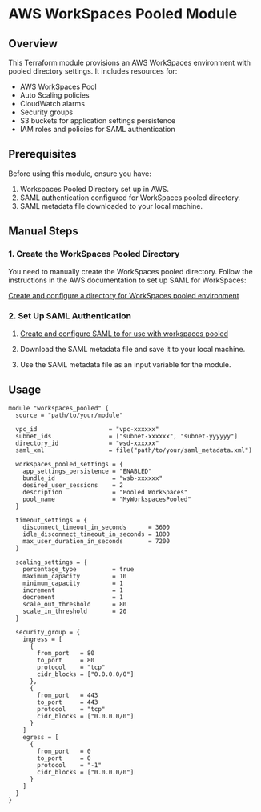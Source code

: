 # AWS WorkSpaces Pooled Module

## Overview

This Terraform module provisions an AWS WorkSpaces environment with pooled directory settings. It includes resources for:
- AWS WorkSpaces Pool
- Auto Scaling policies
- CloudWatch alarms
- Security groups
- S3 buckets for application settings persistence
- IAM roles and policies for SAML authentication

## Prerequisites

Before using this module, ensure you have:
1. Workspaces Pooled Directory set up in AWS.
2. SAML authentication configured for WorkSpaces pooled directory.
3. SAML metadata file downloaded to your local machine.

## Manual Steps

### 1. Create the WorkSpaces Pooled Directory

You need to manually create the WorkSpaces pooled directory. Follow the instructions in the AWS documentation to set up SAML for WorkSpaces:

[Create and configure a directory for WorkSpaces pooled environment](https://docs.aws.amazon.com/workspaces/latest/adminguide/create-directory-pools.html#saml-directory-create-wsp-pools-directory)

### 2. Set Up SAML Authentication

1. [Create and configure SAML to for use with workspaces pooled](https://docs.aws.amazon.com/workspaces/latest/adminguide/create-directory-pools.html#saml-directory-create-assertions)

2. Download the SAML metadata file and save it to your local machine.

3. Use the SAML metadata file as an input variable for the module.


## Usage

```hcl
module "workspaces_pooled" {
  source = "path/to/your/module"

  vpc_id                    = "vpc-xxxxxx"
  subnet_ids                = ["subnet-xxxxxx", "subnet-yyyyyy"]
  directory_id              = "wsd-xxxxxx"
  saml_xml                  = file("path/to/your/saml_metadata.xml")
  
  workspaces_pooled_settings = {
    app_settings_persistence = "ENABLED"
    bundle_id                = "wsb-xxxxxx"
    desired_user_sessions    = 2
    description              = "Pooled WorkSpaces"
    pool_name                = "MyWorkspacesPooled"
  }

  timeout_settings = {
    disconnect_timeout_in_seconds      = 3600
    idle_disconnect_timeout_in_seconds = 1800
    max_user_duration_in_seconds       = 7200
  }

  scaling_settings = {
    percentage_type          = true
    maximum_capacity         = 10
    minimum_capacity         = 1
    increment                = 1
    decrement                = 1
    scale_out_threshold      = 80
    scale_in_threshold       = 20
  }

  security_group = {
    ingress = [
      {
        from_port   = 80
        to_port     = 80
        protocol    = "tcp"
        cidr_blocks = ["0.0.0.0/0"]
      },
      {
        from_port   = 443
        to_port     = 443
        protocol    = "tcp"
        cidr_blocks = ["0.0.0.0/0"]
      }
    ]
    egress = [
      {
        from_port   = 0
        to_port     = 0
        protocol    = "-1"
        cidr_blocks = ["0.0.0.0/0"]
      }
    ]
  }
}

